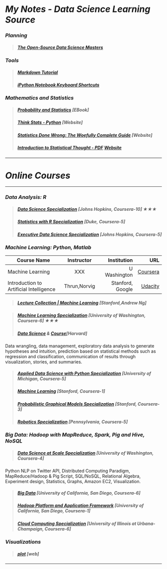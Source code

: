 # *My Notes - Data Science Learning Source*

### *Planning* 
>##### [The Open-Source Data Science Masters](https://github.com/datasciencemasters/go/blob/master/README.md)


### *Tools* 
>##### [Markdown Tutorial](http://eherrera.net/markdowntutorial/)
>##### [iPython Notebook Keyboard Shortcuts](http://johnlaudun.org/20131228-ipython-notebook-keyboard-shortcuts/)



### *Mathematics and Statistics*
>##### [Probability and Statistics](http://wiki.stat.ucla.edu/socr/index.php/Probability_and_statistics_EBook) [EBook]
>##### [Think Stats - Python](http://greenteapress.com/thinkstats/) [Website]
>##### [Statistics Done Wrong: The Woefully Complete Guide](https://www.statisticsdonewrong.com/) [Website]
>##### [Introduction to Statistical Thought - PDF](http://people.math.umass.edu/~lavine/Book/book.html) [Website](http://people.math.umass.edu/~lavine/Book/book.html)

***
# *Online Courses*
***
### *Data Analysis: R*
>##### [Data Science Specialization](https://www.coursera.org/specializations/jhu-data-science) [Johns Hopkins, Coursera-10]  ★★★
>##### [Statistics with R Specialization](https://www.coursera.org/specializations/statistics) [Duke, Coursera-5]
>##### [Executive Data Science Specialization](https://www.coursera.org/specializations/executive-data-science) [Johns Hopkins, Coursera-5]


### *Machine Learning: Python, Matlab*

| Course Name                               | Instructor           | Institution     | URL          |
| ----------------------------------------- |:--------------------:| ------------:   | ------------:| 
| Machine Learning                          | XXX                  | U Washington    | [Coursera](https://www.coursera.org/specializations/machine-learning)|
| Introduction to Artificial Intelligence   | Thrun,Norvig         | Stanford, Google| [Udacity](https://www.udacity.com/course/cs271)|

>##### [Lecture Collection | Machine Learning](https://www.youtube.com/playlist?list=PLA89DCFA6ADACE599&spfreload=10) [Stanford,Andrew Ng]


>##### [Machine Learning Specialization](https://www.coursera.org/specializations/machine-learning) [University of Washington, Coursera-6]  ★★★
>##### [Data Science](http://bit.ly/harvarddatasciencevideos) & [Course](http://bit.ly/harvarddatasciencecourse)[Harvard]
Data wrangling, data management, exploratory data analysis to generate hypotheses and intuition, prediction based on statistical methods such as regression and classification, communication of results through visualization, stories, and summaries.
 
>##### [Applied Data Science with Python Specialization](https://www.coursera.org/specializations/data-science-python) [University of Michigan, Coursera-5]
>##### [Machine Learning](https://www.coursera.org/learn/machine-learning) [Stanford, Coursera-1]
>##### [Probabilistic Graphical Models Specialization](https://www.coursera.org/specializations/probabilistic-graphical-models)  [Stanford, Coursera-3]
>##### [Robotics Specialization](https://www.coursera.org/specializations/robotics) [Pennsylvania, Coursera-5]


### *Big Data: Hadoop with MapReduce, Spark, Pig and Hive, NoSQL*
>##### [Data Science at Scale Specialization](https://www.coursera.org/specializations/data-science) [University of Washington, Coursera-4]
Python NLP on Twitter API, Distributed Computing Paradigm, MapReduce/Hadoop & Pig Script, SQL/NoSQL, Relational Algebra, Experiment design, Statistics, Graphs, Amazon EC2, Visualization.
 
>##### [Big Data](https://www.coursera.org/specializations/executive-data-science) [University of California, San Diego, Coursera-6]
>##### [Hadoop Platform and Application Framework](https://www.coursera.org/learn/hadoop) [University of California, San Diego, Coursera-1]
>##### [Cloud Computing Specialization](https://www.coursera.org/specializations/cloud-computing) [University of Illinois at Urbana-Champaign, Coursera-6]

### *Visualizations*
>##### [plot](https://plot.ly/python/ipython-notebook-tutorial/#introduction) [web]



***


